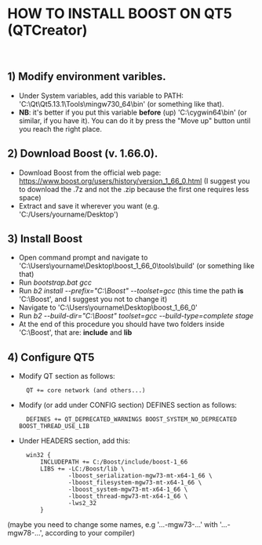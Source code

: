 # HOW TO INSTALL BOOST ON QT5 (QTCreator)
<br/>

## 1) Modify environment varibles.
* Under System variables, add this variable to PATH: 'C:\Qt\Qt5.13.1\Tools\mingw730_64\bin' (or something like that). 
* **NB**: it's better if you put this variable **before** (up) 'C:\cygwin64\bin' (or similar, if you have it). You can do it by press the "Move up" button until you reach the right place.
  
## 2) Download Boost (v. 1.66.0).
* Download Boost from the official web page: https://www.boost.org/users/history/version_1_66_0.html (I suggest you to download the .7z and not the .zip because the first one requires less space)
* Extract and save it wherever you want (e.g. 'C:/Users/yourname/Desktop')
  
## 3) Install Boost
* Open command prompt and navigate to 'C:\Users\yourname\Desktop\boost_1_66_0\tools\build' (or something like that)
* Run <em>bootstrap.bat gcc</em>
* Run <em>b2 install --prefix="C:\Boost" --toolset=gcc</em> (this time the path **is** 'C:\Boost', and I suggest you not to change it)
* Navigate to 'C:\Users\yourname\Desktop\boost_1_66_0'
* Run <em>b2 --build-dir="C:\Boost" toolset=gcc --build-type=complete stage</em>           
* At the end of this procedure you should have two folders inside 'C:\Boost', that are: **include** and **lib**

## 4) Configure QT5
* Modify QT section as follows:
            
        QT += core network (and others...)
* Modify (or add under CONFIG section) DEFINES section as follows:
        
        DEFINES += QT_DEPRECATED_WARNINGS BOOST_SYSTEM_NO_DEPRECATED BOOST_THREAD_USE_LIB
* Under HEADERS section, add this:
  
        win32 {
            INCLUDEPATH += C:/Boost/include/boost-1_66
            LIBS += -LC:/Boost/lib \
                    -lboost_serialization-mgw73-mt-x64-1_66 \
                    -lboost_filesystem-mgw73-mt-x64-1_66 \
                    -lboost_system-mgw73-mt-x64-1_66 \
                    -lboost_thread-mgw73-mt-x64-1_66 \
                    -lws2_32
            }
(maybe you need to change some names, e.g '...-mgw73-...' with '...-mgw78-...', according to your compiler)